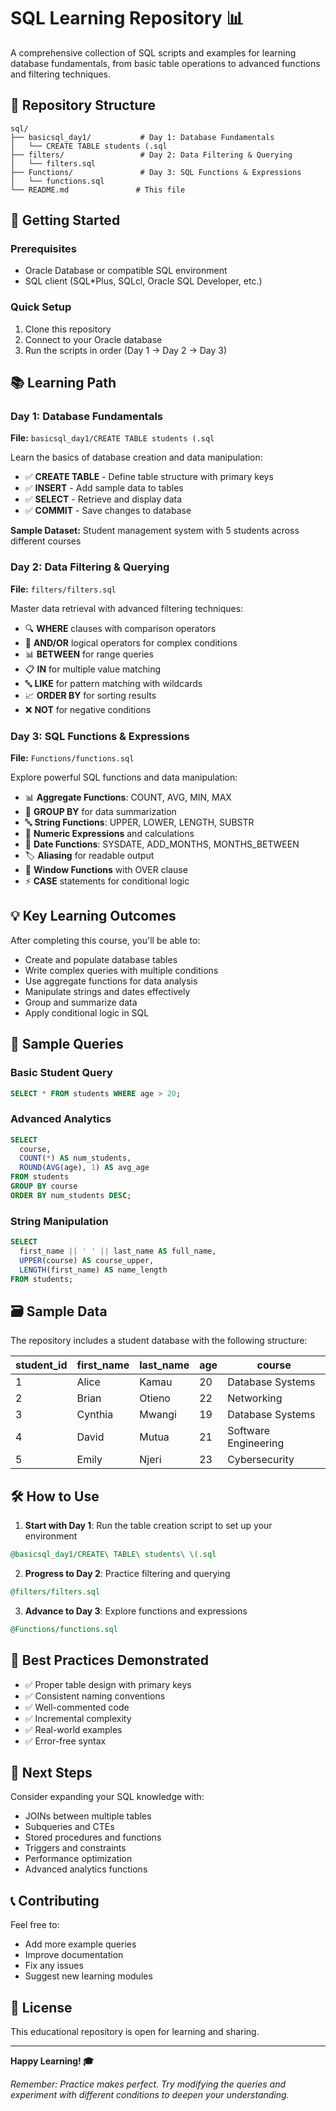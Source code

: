 # SQL Learning Repository 📊

A comprehensive collection of SQL scripts and examples for learning database fundamentals, from basic table operations to advanced functions and filtering techniques.

## 📁 Repository Structure

```
sql/
├── basicsql_day1/           # Day 1: Database Fundamentals
│   └── CREATE TABLE students (.sql
├── filters/                 # Day 2: Data Filtering & Querying
│   └── filters.sql
├── Functions/               # Day 3: SQL Functions & Expressions
│   └── functions.sql
└── README.md               # This file
```

## 🚀 Getting Started

### Prerequisites
- Oracle Database or compatible SQL environment
- SQL client (SQL*Plus, SQLcl, Oracle SQL Developer, etc.)

### Quick Setup
1. Clone this repository
2. Connect to your Oracle database
3. Run the scripts in order (Day 1 → Day 2 → Day 3)

## 📚 Learning Path

### Day 1: Database Fundamentals
**File:** `basicsql_day1/CREATE TABLE students (.sql`

Learn the basics of database creation and data manipulation:
- ✅ **CREATE TABLE** - Define table structure with primary keys
- ✅ **INSERT** - Add sample data to tables
- ✅ **SELECT** - Retrieve and display data
- ✅ **COMMIT** - Save changes to database

**Sample Dataset:** Student management system with 5 students across different courses

### Day 2: Data Filtering & Querying
**File:** `filters/filters.sql`

Master data retrieval with advanced filtering techniques:
- 🔍 **WHERE** clauses with comparison operators
- 🔗 **AND/OR** logical operators for complex conditions
- 📊 **BETWEEN** for range queries
- 📋 **IN** for multiple value matching
- 🔤 **LIKE** for pattern matching with wildcards
- 📈 **ORDER BY** for sorting results
- ❌ **NOT** for negative conditions

### Day 3: SQL Functions & Expressions
**File:** `Functions/functions.sql`

Explore powerful SQL functions and data manipulation:
- 📊 **Aggregate Functions**: COUNT, AVG, MIN, MAX
- 👥 **GROUP BY** for data summarization
- 🔤 **String Functions**: UPPER, LOWER, LENGTH, SUBSTR
- 🧮 **Numeric Expressions** and calculations
- 📅 **Date Functions**: SYSDATE, ADD_MONTHS, MONTHS_BETWEEN
- 🏷️ **Aliasing** for readable output
- 🔄 **Window Functions** with OVER clause
- ⚡ **CASE** statements for conditional logic

## 💡 Key Learning Outcomes

After completing this course, you'll be able to:
- Create and populate database tables
- Write complex queries with multiple conditions
- Use aggregate functions for data analysis
- Manipulate strings and dates effectively
- Group and summarize data
- Apply conditional logic in SQL

## 🎯 Sample Queries

### Basic Student Query
```sql
SELECT * FROM students WHERE age > 20;
```

### Advanced Analytics
```sql
SELECT 
  course,
  COUNT(*) AS num_students,
  ROUND(AVG(age), 1) AS avg_age
FROM students 
GROUP BY course 
ORDER BY num_students DESC;
```

### String Manipulation
```sql
SELECT 
  first_name || ' ' || last_name AS full_name,
  UPPER(course) AS course_upper,
  LENGTH(first_name) AS name_length
FROM students;
```

## 🗃️ Sample Data

The repository includes a student database with the following structure:

| student_id | first_name | last_name | age | course |
|------------|------------|-----------|-----|---------|
| 1 | Alice | Kamau | 20 | Database Systems |
| 2 | Brian | Otieno | 22 | Networking |
| 3 | Cynthia | Mwangi | 19 | Database Systems |
| 4 | David | Mutua | 21 | Software Engineering |
| 5 | Emily | Njeri | 23 | Cybersecurity |

## 🛠️ How to Use

1. **Start with Day 1**: Run the table creation script to set up your environment
```sql
@basicsql_day1/CREATE\ TABLE\ students\ \(.sql
```

2. **Progress to Day 2**: Practice filtering and querying
```sql
@filters/filters.sql
```

3. **Advance to Day 3**: Explore functions and expressions
```sql
@Functions/functions.sql
```

## 📝 Best Practices Demonstrated

- ✅ Proper table design with primary keys
- ✅ Consistent naming conventions
- ✅ Well-commented code
- ✅ Incremental complexity
- ✅ Real-world examples
- ✅ Error-free syntax

## 🔄 Next Steps

Consider expanding your SQL knowledge with:
- JOINs between multiple tables
- Subqueries and CTEs
- Stored procedures and functions
- Triggers and constraints
- Performance optimization
- Advanced analytics functions

## 📞 Contributing

Feel free to:
- Add more example queries
- Improve documentation
- Fix any issues
- Suggest new learning modules

## 📄 License

This educational repository is open for learning and sharing.

---

**Happy Learning! 🎓**

*Remember: Practice makes perfect. Try modifying the queries and experiment with different conditions to deepen your understanding.*